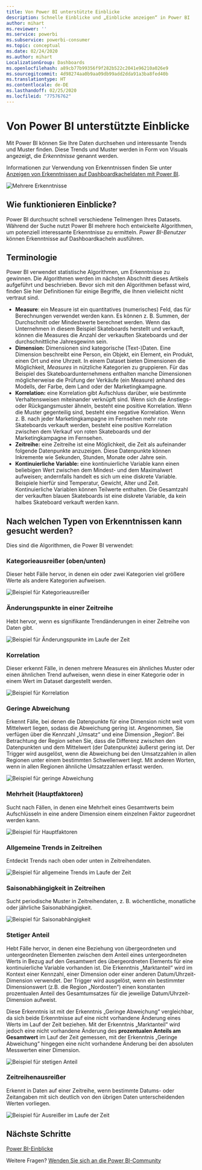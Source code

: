 ```yaml
---
title: Von Power BI unterstützte Einblicke
description: Schnelle Einblicke und „Einblicke anzeigen“ in Power BI
author: mihart
ms.reviewer: ''
ms.service: powerbi
ms.subservice: powerbi-consumer
ms.topic: conceptual
ms.date: 02/24/2020
ms.author: mihart
LocalizationGroup: Dashboards
ms.openlocfilehash: a89cb77b99356f9f282b522c2041e96210a026e9
ms.sourcegitcommit: 4d98274aa0b9aa09db99add2dda91a3ba8fed40b
ms.translationtype: HT
ms.contentlocale: de-DE
ms.lasthandoff: 02/25/2020
ms.locfileid: "77576762"
---
```

# <a name="types-of-insights-supported-by-power-bi"></a>Von Power BI unterstützte Einblicke

Mit Power BI können Sie Ihre Daten durchsehen und interessante Trends und Muster finden. Diese Trends und Muster werden in Form von Visuals angezeigt, die *Erkenntnisse* genannt werden. 

Informationen zur Verwendung von Erkenntnissen finden Sie unter [Anzeigen von Erkenntnissen auf Dashboardkacheldaten mit Power BI](end-user-insights.md).

![Mehrere Erkenntnisse](media/end-user-insight-types/power-bi-insight.png)

## <a name="how-does-insights-work"></a>Wie funktionieren Einblicke?
Power BI durchsucht schnell verschiedene Teilmengen Ihres Datasets. Während der Suche nutzt Power BI mehrere hoch entwickelte Algorithmen, um potenziell interessante Erkenntnisse zu ermitteln. *Power BI-Benutzer* können Erkenntnisse auf Dashboardkacheln ausführen.

## <a name="some-terminology"></a>Terminologie
Power BI verwendet statistische Algorithmen, um Erkenntnisse zu gewinnen. Die Algorithmen werden im nächsten Abschnitt dieses Artikels aufgeführt und beschrieben. Bevor sich mit den Algorithmen befasst wird, finden Sie hier Definitionen für einige Begriffe, die Ihnen vielleicht nicht vertraut sind. 

* **Measure**: ein Measure ist ein quantitatives (numerisches) Feld, das für Berechnungen verwendet werden kann. Es können z. B. Summen, der Durchschnitt oder Mindestwerte berechnet werden. Wenn das Unternehmen in diesem Beispiel Skateboards herstellt und verkauft, können die Measures die Anzahl der verkauften Skateboards und der durchschnittliche Jahresgewinn sein.  
* **Dimension:** Dimensionen sind kategorische (Text-)Daten. Eine Dimension beschreibt eine Person, ein Objekt, ein Element, ein Produkt, einen Ort und eine Uhrzeit. In einem Dataset bieten Dimensionen die Möglichkeit, *Measures* in nützliche Kategorien zu gruppieren. Für das Beispiel des Skateboardunternehmens enthalten manche Dimensionen möglicherweise die Prüfung der Verkäufe (ein Measure) anhand des Modells, der Farbe, dem Land oder der Marketingkampagne.   
* **Korrelation:** eine Korrelation gibt Aufschluss darüber, wie bestimmte Verhaltensweisen miteinander verknüpft sind.  Wenn sich die Anstiegs- oder Rückgangsmuster ähneln, besteht eine positive Korrelation. Wenn die Muster gegenteilig sind, besteht eine negative Korrelation. Wenn z. B. nach jeder Marketingkampagne im Fernsehen mehr rote Skateboards verkauft werden, besteht eine positive Korrelation zwischen dem Verkauf von roten Skateboards und der Marketingkampagne im Fernsehen.
* **Zeitreihe:** eine Zeitreihe ist eine Möglichkeit, die Zeit als aufeinander folgende Datenpunkte anzuzeigen. Diese Datenpunkte können Inkremente wie Sekunden, Stunden, Monate oder Jahre sein.  
* **Kontinuierliche Variable:** eine kontinuierliche Variable kann einen beliebigen Wert zwischen dem Mindest- und dem Maximalwert aufweisen; andernfalls handelt es sich um eine diskrete Variable. Beispiele hierfür sind Temperatur, Gewicht, Alter und Zeit. Kontinuierliche Variablen können Teilwerte enthalten. Die Gesamtzahl der verkauften blauen Skateboards ist eine diskrete Variable, da kein halbes Skateboard verkauft werden kann.  

## <a name="what-types-of-insights-can-you-find"></a>Nach welchen Typen von Erkenntnissen kann gesucht werden?
Dies sind die Algorithmen, die Power BI verwendet: 

### <a name="category-outliers-topbottom"></a>Kategorieausreißer (oben/unten)
Dieser hebt Fälle hervor, in denen ein oder zwei Kategorien viel größere Werte als andere Kategorien aufweisen.  

![Beispiel für Kategorieausreißer](./media/end-user-insight-types/pbi-auto-insight-types-category-outliers.png)

### <a name="change-points-in-a-time-series"></a>Änderungspunkte in einer Zeitreihe
Hebt hervor, wenn es signifikante Trendänderungen in einer Zeitreihe von Daten gibt.

![Beispiel für Änderungspunkte im Laufe der Zeit](./media/end-user-insight-types/pbi-auto-insight-types-changepoint.png)

### <a name="correlation"></a>Korrelation
Dieser erkennt Fälle, in denen mehrere Measures ein ähnliches Muster oder einen ähnlichen Trend aufweisen, wenn diese in einer Kategorie oder in einem Wert im Dataset dargestellt werden.

![Beispiel für Korrelation](./media/end-user-insight-types/pbi-auto-insight-types-correlation.png)

### <a name="low-variance"></a>Geringe Abweichung
Erkennt Fälle, bei denen die Datenpunkte für eine Dimension nicht weit vom Mittelwert liegen, sodass die Abweichung gering ist. Angenommen, Sie verfügen über die Kennzahl „Umsatz“ und eine Dimension „Region“. Bei Betrachtung der Region sehen Sie, dass die Differenz zwischen den Datenpunkten und dem Mittelwert (der Datenpunkte) äußerst gering ist. Der Trigger wird ausgelöst, wenn die Abweichung bei den Umsatzzahlen in allen Regionen unter einem bestimmten Schwellenwert liegt. Mit anderen Worten, wenn in allen Regionen ähnliche Umsatzzahlen erfasst werden.

![Beispiel für geringe Abweichung](./media/end-user-insight-types/power-bi-low-variance.png)

### <a name="majority-major-factors"></a>Mehrheit (Hauptfaktoren)
Sucht nach Fällen, in denen eine Mehrheit eines Gesamtwerts beim Aufschlüsseln in eine andere Dimension einem einzelnen Faktor zugeordnet werden kann.  

![Beispiel für Hauptfaktoren](./media/end-user-insight-types/pbi-auto-insight-types-majority.png)

### <a name="overall-trends-in-time-series"></a>Allgemeine Trends in Zeitreihen
Entdeckt Trends nach oben oder unten in Zeitreihendaten.

![Beispiel für allgemeine Trends im Laufe der Zeit](./media/end-user-insight-types/pbi-auto-insight-types-trend.png)

### <a name="seasonality-in-time-series"></a>Saisonabhängigkeit in Zeitreihen
Sucht periodische Muster in Zeitreihendaten, z. B. wöchentliche, monatliche oder jährliche Saisonabhängigkeit.

![Beispiel für Saisonabhängigkeit](./media/end-user-insight-types/pbi-auto-insight-types-seasonality-new.png)

### <a name="steady-share"></a>Stetiger Anteil
Hebt Fälle hervor, in denen eine Beziehung von übergeordneten und untergeordneten Elementen zwischen dem Anteil eines untergeordneten Werts in Bezug auf den Gesamtwert des übergeordneten Elements für eine kontinuierliche Variable vorhanden ist. Die Erkenntnis „Marktanteil“ wird im Kontext einer Kennzahl, einer Dimension oder einer anderen Datum/Uhrzeit-Dimension verwendet. Der Trigger wird ausgelöst, wenn ein bestimmter Dimensionswert (z.B. die Region „Nordosten“) einen konstanten prozentualen Anteil des Gesamtumsatzes für die jeweilige Datum/Uhrzeit-Dimension aufweist.

Diese Erkenntnis ist mit der Erkenntnis „Geringe Abweichung“ vergleichbar, da sich beide Erkenntnisse auf eine nicht vorhandene Änderung eines Werts im Lauf der Zeit beziehen. Mit der Erkenntnis „Marktanteil“ wird jedoch eine nicht vorhandene Änderung des **prozentualen Anteils am Gesamtwert** im Lauf der Zeit gemessen, mit der Erkenntnis „Geringe Abweichung“ hingegen eine nicht vorhandene Änderung bei den absoluten Messwerten einer Dimension.

![Beispiel für stetigen Anteil](./media/end-user-insight-types/pbi-auto-insight-types-steadyshare.png)

### <a name="time-series-outliers"></a>Zeitreihenausreißer
Erkennt in Daten auf einer Zeitreihe, wenn bestimmte Datums- oder Zeitangaben mit sich deutlich von den übrigen Daten unterscheidenden Werten vorliegen.

![Beispiel für Ausreißer im Laufe der Zeit](./media/end-user-insight-types/pbi-auto-insight-types-time-series-outliers.png)

## <a name="next-steps"></a>Nächste Schritte
[Power BI-Einblicke](end-user-insights.md)

Weitere Fragen? [Wenden Sie sich an die Power BI-Community](https://community.powerbi.com/)

